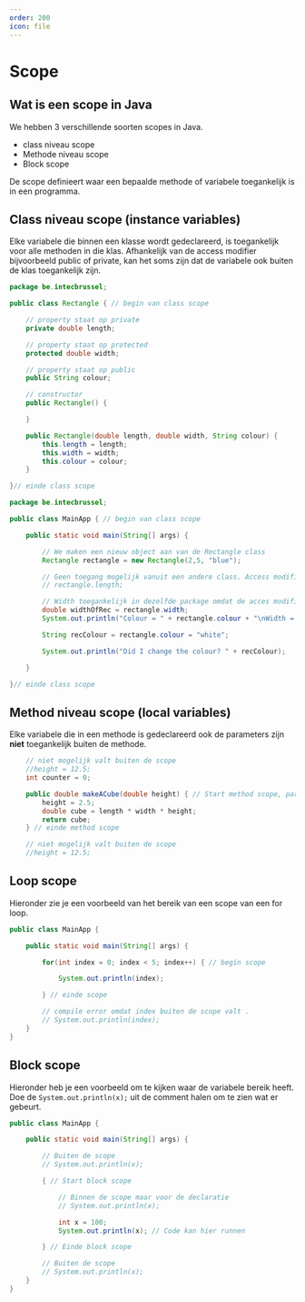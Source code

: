 ```yaml
---
order: 200
icon: file
---
```

# Scope

## Wat is een scope in Java

We hebben 3 verschillende soorten scopes in Java.

- class niveau scope
- Methode niveau scope
- Block scope

De scope definieert waar een bepaalde methode of variabele toegankelijk is in een programma.

## Class niveau scope (instance variables)

Elke variabele die binnen een klasse wordt gedeclareerd, is toegankelijk voor alle methoden in die klas. Afhankelijk van de access modifier bijvoorbeeld public of private, kan het soms zijn dat de variabele ook buiten de klas toegankelijk zijn.

```java
package be.intecbrussel;

public class Rectangle { // begin van class scope

    // property staat op private
    private double length;

    // property staat op protected
    protected double width;

    // property staat op public
    public String colour;

    // constructor
    public Rectangle() {

    }

    public Rectangle(double length, double width, String colour) {
        this.length = length;
        this.width = width;
        this.colour = colour;
    }

}// einde class scope
```

<div style='page-break-after: always;'></div>

```java
package be.intecbrussel;

public class MainApp { // begin van class scope

    public static void main(String[] args) {

        // We maken een nieuw object aan van de Rectangle class
        Rectangle rectangle = new Rectangle(2,5, "blue");

        // Geen toegang mogelijk vanuit een andere class. Access modifier staat op private.
        // rectangle.length;

        // Width toegankelijk in dezelfde package omdat de acces modifier staat op protected
        double widthOfRec = rectangle.width;
        System.out.println("Colour = " + rectangle.colour + "\nWidth = " + widthOfRec);

        String recColour = rectangle.colour = "white";

        System.out.println("Did I change the colour? " + recColour);

    }

}// einde class scope
```

## Method niveau scope (local variables)

Elke variabele die in een methode is gedeclareerd ook de parameters zijn **niet** toegankelijk buiten de methode.

```java
    // niet mogelijk valt buiten de scope
    //height = 12.5;
    int counter = 0;

    public double makeACube(double height) { // Start method scope, parameter is inclusief.
        height = 2.5;
        double cube = length * width * height;
        return cube;
    } // einde method scope

    // niet mogelijk valt buiten de scope
    //height = 12.5;
```

<div style='page-break-after: always;'></div>

## Loop scope

Hieronder zie je een voorbeeld van het bereik van een scope van een for loop.

```java
public class MainApp {

    public static void main(String[] args) {

        for(int index = 0; index < 5; index++) { // begin scope 

            System.out.println(index);

        } // einde scope

        // compile error omdat index buiten de scope valt .
        // System.out.println(index);
    }
}
```

## Block scope

Hieronder heb je een voorbeeld om te kijken waar de variabele bereik heeft. Doe de `System.out.println(x);` uit de comment halen om te zien wat er gebeurt.

```java
public class MainApp {

    public static void main(String[] args) {

        // Buiten de scope
        // System.out.println(x);

        { // Start block scope

            // Binnen de scope maar voor de declaratie
            // System.out.println(x);

            int x = 100;
            System.out.println(x); // Code kan hier runnen

        } // Einde block scope

        // Buiten de scope
        // System.out.println(x);
    }
}
```
